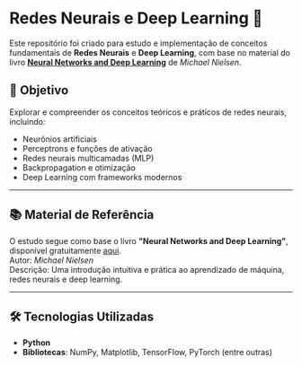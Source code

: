 # Redes Neurais e Deep Learning 🧠

Este repositório foi criado para estudo e implementação de conceitos fundamentais de **Redes Neurais** e **Deep Learning**, com base no material do livro **[Neural Networks and Deep Learning](http://neuralnetworksanddeeplearning.com/)** de *Michael Nielsen*.

## 🎯 Objetivo
Explorar e compreender os conceitos teóricos e práticos de redes neurais, incluindo:
- Neurônios artificiais
- Perceptrons e funções de ativação
- Redes neurais multicamadas (MLP)
- Backpropagation e otimização
- Deep Learning com frameworks modernos

---

## 📚 Material de Referência
O estudo segue como base o livro **"Neural Networks and Deep Learning"**, disponível gratuitamente [aqui](http://neuralnetworksanddeeplearning.com/).  
Autor: *Michael Nielsen*  
Descrição: Uma introdução intuitiva e prática ao aprendizado de máquina, redes neurais e deep learning.

---

## 🛠 Tecnologias Utilizadas
- **Python**  
- **Bibliotecas**: NumPy, Matplotlib, TensorFlow, PyTorch (entre outras)

